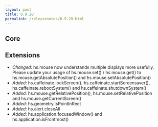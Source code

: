 ```yaml
---
layout: post
title: 0.9.20
permalink: /releasenotes/0.9.20.html
---
```


## Core

## Extensions
 * *Changed*: hs.mouse now understands multiple displays more usefully. Please update your usage of hs.mouse.set() / hs.mouse.get() to hs.mouse.getAbsolutePosition() and hs.mouse.setAbsolutePosition()
 * *Added*: hs.caffeinate.lockScreen(), hs.caffeinate.startScreensaver(), hs.caffeinate.rebootSystem() and hs.caffeinate.shutdownSystem()
 * *Added*: hs.mouse.getRelativePosition(), hs.mouse.setRelativePosition and hs.mouse.getCurrentScreen()
 * *Added*: hs.geometry.isPointInRect
 * *Added*: hs.alert.closeAll
 * *Added*: hs.application.focusedWindow() and hs.application:isFrontmost()
